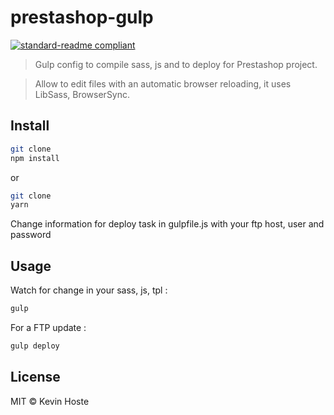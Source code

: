# prestashop-gulp

[![standard-readme compliant](https://img.shields.io/badge/standard--readme-OK-green.svg?style=flat-square)](https://github.com/RichardLitt/standard-readme)

> Gulp config to compile sass, js and to deploy for Prestashop project.

> Allow to edit files with an automatic browser reloading, it uses LibSass, BrowserSync.




## Install

```sh
git clone 
npm install 
```
or
```sh
git clone 
yarn
```

Change information for deploy task in gulpfile.js with your ftp host, user and password

## Usage

Watch for change in your sass, js, tpl :
```sh
gulp 
```

For a FTP update :
```sh
gulp deploy
```

## License

MIT © Kevin Hoste

